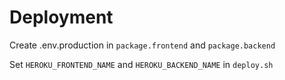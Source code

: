 # Deployment

Create .env.production in `package.frontend` and `package.backend`

Set `HEROKU_FRONTEND_NAME` and `HEROKU_BACKEND_NAME` in `deploy.sh`


